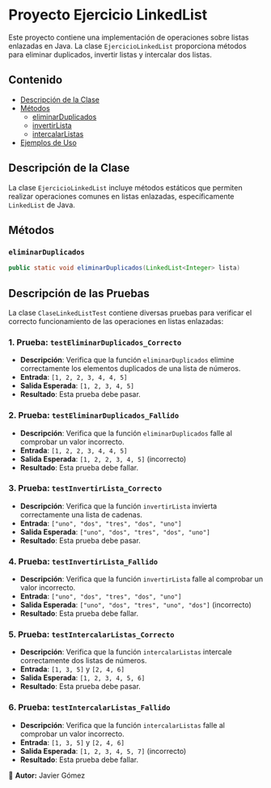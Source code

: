 # Proyecto Ejercicio LinkedList


Este proyecto contiene una implementación de operaciones sobre listas enlazadas en Java. La clase `EjercicioLinkedList` proporciona métodos para eliminar duplicados, invertir listas y intercalar dos listas.

## Contenido

- [Descripción de la Clase](#descripción-de-la-clase)
- [Métodos](#métodos)
  - [eliminarDuplicados](#eliminarduplicados)
  - [invertirLista](#invertirlista)
  - [intercalarListas](#intercalarlistas)
- [Ejemplos de Uso](#ejemplos-de-uso)

## Descripción de la Clase

La clase `EjercicioLinkedList` incluye métodos estáticos que permiten realizar operaciones comunes en listas enlazadas, específicamente `LinkedList` de Java.

## Métodos

### `eliminarDuplicados`

```java
public static void eliminarDuplicados(LinkedList<Integer> lista)
```

## Descripción de las Pruebas

La clase `ClaseLinkedListTest` contiene diversas pruebas para verificar el correcto funcionamiento de las operaciones en listas enlazadas:

### 1. Prueba: `testEliminarDuplicados_Correcto`

- **Descripción**: Verifica que la función `eliminarDuplicados` elimine correctamente los elementos duplicados de una lista de números.
- **Entrada**: `[1, 2, 2, 3, 4, 4, 5]`
- **Salida Esperada**: `[1, 2, 3, 4, 5]`
- **Resultado**: Esta prueba debe pasar.

### 2. Prueba: `testEliminarDuplicados_Fallido`

- **Descripción**: Verifica que la función `eliminarDuplicados` falle al comprobar un valor incorrecto.
- **Entrada**: `[1, 2, 2, 3, 4, 4, 5]`
- **Salida Esperada**: `[1, 2, 2, 3, 4, 5]` (incorrecto)
- **Resultado**: Esta prueba debe fallar.

### 3. Prueba: `testInvertirLista_Correcto`

- **Descripción**: Verifica que la función `invertirLista` invierta correctamente una lista de cadenas.
- **Entrada**: `["uno", "dos", "tres", "dos", "uno"]`
- **Salida Esperada**: `["uno", "dos", "tres", "dos", "uno"]`
- **Resultado**: Esta prueba debe pasar.

### 4. Prueba: `testInvertirLista_Fallido`

- **Descripción**: Verifica que la función `invertirLista` falle al comprobar un valor incorrecto.
- **Entrada**: `["uno", "dos", "tres", "dos", "uno"]`
- **Salida Esperada**: `["uno", "dos", "tres", "uno", "dos"]` (incorrecto)
- **Resultado**: Esta prueba debe fallar.

### 5. Prueba: `testIntercalarListas_Correcto`

- **Descripción**: Verifica que la función `intercalarListas` intercale correctamente dos listas de números.
- **Entrada**: `[1, 3, 5]` y `[2, 4, 6]`
- **Salida Esperada**: `[1, 2, 3, 4, 5, 6]`
- **Resultado**: Esta prueba debe pasar.

### 6. Prueba: `testIntercalarListas_Fallido`

- **Descripción**: Verifica que la función `intercalarListas` falle al comprobar un valor incorrecto.
- **Entrada**: `[1, 3, 5]` y `[2, 4, 6]`
- **Salida Esperada**: `[1, 2, 3, 4, 5, 7]` (incorrecto)
- **Resultado**: Esta prueba debe fallar.










📌 **Autor:** Javier Gómez
